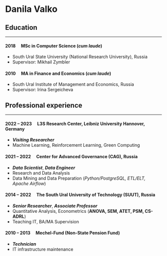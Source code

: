 # Danila Valko

## Education
___
#### 2018 &emsp;MSc in Computer Science (*cum laude*)
- South Ural State University (National Research University), Russia
- Supervisor: Mikhail Zymbler

#### 2010 &emsp;MA in Finance and Economics (*cum laude*)
- South Ural Institute of Management and Economics, Russia
- Supervisor: Irina Sergeicheva

## Professional experience
___
#### 2022 – 2023 &emsp;L3S Research Center, Leibniz University Hannover, Germany
- ***Visiting Researcher***
- Machine Learning, Reinforcement Learning, Green Computing

#### 2021 – 2022 &emsp;Center for Advanced Governance (CAG), Russia
- ***Data Scientist***, ***Data Engineer***
- Research and Data Analysis
- Data Mining and Data Preparation (*Python/PostgreSQL, ETL/ELT, Apache Airflow*)

#### 2014 – 2022 &emsp;The South Ural University of Technology (SUUT), Russia
- ***Senior Researcher***, ***Associate Professor***
- Quantitative Analysis, Econometrics (**ANOVA, SEM, ATET, PSM, CS-ADRL**)
- Teaching IT, BA/MA Supervision

#### 2010 – 2013 &emsp;Mechel-Fund (Non-State Pension Fund)
- ***Technician***
- IT infrastructure maintenance

